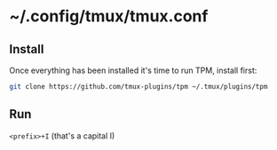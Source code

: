 # ~/.config/tmux/tmux.conf

## Install
Once everything has been installed it's time to run TPM, install first:

```bash
git clone https://github.com/tmux-plugins/tpm ~/.tmux/plugins/tpm
```

## Run
`<prefix>+I` (that's a capital I)
